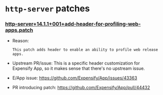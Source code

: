 # `http-server` patches

### [http-server+14.1.1+001+add-header-for-profiling-web-apps.patch](http-server+14.1.1+001+add-header-for-profiling-web-apps.patch)

- Reason:
  
    ```
    This patch adds header to enable an ability to profile web release apps.
    ```
  
- Upstream PR/issue: This is a specific header customization for Expensify App, so it makes sense that there's no upstream issue.
- E/App issue: https://github.com/Expensify/App/issues/43363
- PR introducing patch: https://github.com/Expensify/App/pull/44432